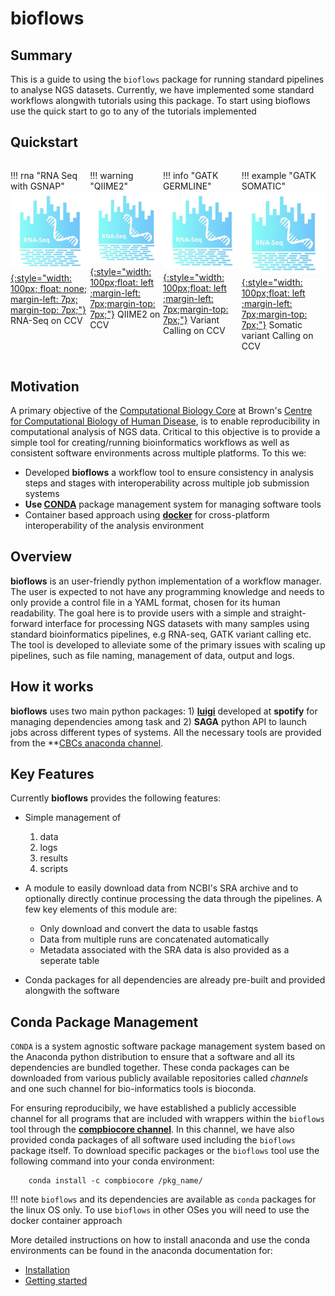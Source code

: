 # **bioflows**

## **Summary**
This is a guide to using the `bioflows` package for running standard
pipelines to analyse NGS datasets. Currently, we have implemented some standard workflows alongwith tutorials using this package. To start using bioflows use the quick start to go to any of the tutorials implemented

## **Quickstart**
<div markdown="1" class="row" style="max-width: 100%;">
<div markdown="1" class="md-flex__cell md-flex__cell--shrink" style="display: flex; width: 100%;">

!!! rna "RNA Seq with GSNAP"
    [![RNASeq Tutorial](assets/ngxbio_icons_b_rna_sequencing_1_4.png){:style="width: 100px; float: none; margin-left: 7px; margin-top: 7px;"}](tutorials/rna-seq_tutorial.md) RNA-Seq on CCV

!!! warning "QIIME2"
    [![](assets/ngxbio_icons_b_rna_sequencing_1_4.png){:style="width: 100px;float: left ;margin-left: 7px;margin-top: 7px;"}](tutorials/qiime2_tutorial.md) QIIME2 on CCV
    
!!! info "GATK GERMLINE"
    [![](assets/ngxbio_icons_b_rna_sequencing_1_4.png){:style="width: 100px;float: left ;margin-left: 7px;margin-top: 7px;"}]() Variant Calling on CCV

!!! example "GATK SOMATIC"
    [![](assets/ngxbio_icons_b_rna_sequencing_1_4.png){:style="width: 100px;float: left ;margin-left: 7px;margin-top: 7px;"}]() Somatic variant Calling on CCV
  
</div>
</div>

## **Motivation**
A primary objective of the [Computational Biology Core](https://cbc.brown.edu) at Brown's [Centre for Computational Biology of Human Disease](https://www.brown.edu/research/projects/computational-biology-of-human-disease/home), is to enable reproducibility in computational analysis of NGS data. Critical to this objective is to provide a simple tool for creating/running bioinformatics workflows as well as consistent software environments across multiple platforms. To this we:

- Developed **bioflows** a workflow tool to ensure consistency in analysis steps and stages with interoperability across multiple job submission systems
- **Use [CONDA](https://conda.io/docs/)** package management system for managing software tools
- Container based approach using **[docker](https://www.docker.com)** for cross-platform interoperability of the analysis environment

## **Overview**
**bioflows** is an user-friendly python implementation of a workflow manager. The user is expected to not have any programming knowledge and needs to only provide a control file in a YAML format, chosen for its human readability. The goal here is to provide users with a simple and straight-forward interface for processing NGS datasets with many samples using standard bioinformatics pipelines, e.g  RNA-seq, GATK variant calling etc. The tool is developed to alleviate some of the primary issues with scaling up pipelines, such as file naming, management of data, output and logs. 

## **How it works**
 **bioflows**  uses two main python packages: 1)  **[luigi](https://luigi.readthedocs.io/en/stable/)** developed at **spotify**  for managing dependencies among task and 2) **SAGA** python API to launch jobs across different types of systems. All the necessary tools are provided from the **[CBCs anaconda channel](https://anaconda.org/compbiocore/dashboard). 

## **Key Features**
Currently **bioflows** provides the following features:

- Simple management of
    1. data
    2. logs
    3. results
    4. scripts
        
- A module to easily download data from NCBI's SRA archive and to optionally directly continue processing the data through the pipelines. A few key elements of this module are:
    - Only download and convert the data to usable fastqs
    - Data from multiple runs are concatenated automatically
    - Metadata associated with the SRA data is also provided as a seperate table
        
- Conda packages for all dependencies are already pre-built and provided alongwith the software

## Conda Package Management
`CONDA` is a system agnostic software package management system based on
the Anaconda python distribution to ensure that a software and all its
dependencies are bundled together. These conda packages can be
downloaded from various publicly available repositories called
*channels* and one such channel for bio-informatics tools is bioconda.

For ensuring reproducibily, we have established a publicly accessible channel for all programs that are included with wrappers within the `bioflows` tool through the [**compbiocore channel**](https://anaconda.org/compbiocore/). In this channel, we have also provided conda packages of all software used including the `bioflows` package itself. To download specific packages or the `bioflows` tool use the following command into your conda environment:

```
    conda install -c compbiocore /pkg_name/
```
!!! note
    `bioflows` and its dependencies are available as `conda` packages for the linux OS only. 
    To use `bioflows` in other OSes you will need to use the docker container approach
    
More detailed instructions on how to install anaconda and use the conda
environments can be found in the anaconda documentation for:

-   [Installation](https://docs.anaconda.com/anaconda/install.html)
-   [Getting started](https://docs.anaconda.com/anaconda/user-guide/getting-started.html)

